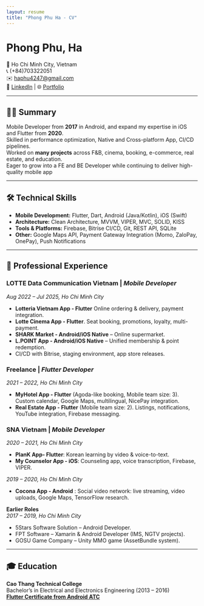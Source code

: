 ```yaml
---
layout: resume
title: "Phong Phu Ha - CV"
---
```


# Phong Phu, Ha

📍 Ho Chi Minh City, Vietnam  
📞 (+84)703322051  
✉️ haphu4247@gmail.com  
🔗 [LinkedIn](https://www.linkedin.com/in/phong-phu-ha-9694b5145) | 🌐 [Portfolio](https://phuhp.web.app)

---

## 👨‍💻 Summary
Mobile Developer from **2017** in Android, and expand my expertise in iOS and Flutter from **2020**.  
Skilled in performance optimization, Native and Cross-platform App, CI/CD pipelines.  
Worked on **many projects** across F&B, cinema, booking, e-commerce, real estate, and education.  
Eager to grow into a FE and BE Developer while continuing to deliver high-quality mobile app

---

## 🛠 Technical Skills
- **Mobile Development:** Flutter, Dart, Android (Java/Kotlin), iOS (Swift)  
- **Architecture:** Clean Architecture, MVVM, VIPER, MVC, SOLID, KISS  
- **Tools & Platforms:** Firebase, Bitrise CI/CD, Git, REST API, SQLite
- **Other:** Google Maps API, Payment Gateway Integration (Momo, ZaloPay, OnePay), Push Notifications  

---

## 💼 Professional Experience

### LOTTE Data Communication Vietnam | *Mobile Developer*  
*Aug 2022 – Jul 2025, Ho Chi Minh City*  
- **Lotteria Vietnam App - Flutter** Online ordering & delivery, payment integration.  
- **Lotte Cinema App - Flutter**. Seat booking, promotions, loyalty, multi-payment.
- **SHARK Market - Android/iOS Native** – Online supermarket.
- **L.POINT App - Android/iOS Native** – Unified membership & point redemption.  
- CI/CD with Bitrise, staging environment, app store releases.

### Freelance | *Flutter Developer*  
*2021 – 2022, Ho Chi Minh City*  
- **MyHotel App - Flutter** (Agoda-like booking, Mobile team size: 3). Custom calendar, Google Maps, multilingual, NicePay integration.  
- **Real Estate App - Flutter** (Mobile team size: 2). Listings, notifications, YouTube integration, Firebase messaging.  

### SNA Vietnam | *Mobile Developer*  
*2020 – 2021, Ho Chi Minh City*  
- **PlanK App- Flutter**: Korean learning by video & voice-to-text.  
- **My Counselor App - iOS**: Counseling app, voice transcription, Firebase, VIPER.  

*2019 – 2020, Ho Chi Minh City*  
- **Cocona App - Android** : Social video network: live streaming, video uploads, Google Maps, TensorFlow research.

**Earlier Roles**  
*2017 – 2019, Ho Chi Minh City*
- 5Stars Software Solution – Android Developer.  
- FPT Software – Xamarin & Android Developer (IMS, NGTV projects).  
- GOSU Game Company – Unity MMO game (AssetBundle system).

---

## 🎓 Education
**Cao Thang Technical College**  
Bachelor’s in Electrical and Electronics Engineering (2013 – 2016)  
[**Flutter Certificate from Android ATC**](https://drive.google.com/file/d/1N-HtribnVz-yII20nhelpOL_8N7KMDaK/view?usp=sharing)


